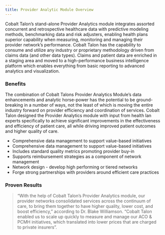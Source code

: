 ```yaml
---
title: Provider Analytic Module Overview
---
```

Cobalt Talon’s stand-alone Provider Analytics module integrates assorted concurrent and retrospective healthcare data with predictive modeling methods, benchmarking data and risk adjusters, enabling health plans superior capability when measuring, monitoring and managing their provider network’s performance. Cobalt Talon has the capability to consume and utilize any industry or proprietary methodology driven from claims data (and other data types). Claims and patient data are enriched in a staging area and moved to a high-performance business intelligence platform which enables everything from basic reporting to advanced analytics and visualization.

### Benefits
The combination of Cobalt Talons Provider Analytics Module’s data enhancements and analytic horse-power has the potential to be ground-breaking in a number of ways, not the least of which is moving the entire industry forward on provider efficiency and coordination of services. Cobalt Talon designed the Provider Analytics module with input from health lan experts specifically to achieve significant improvements in the effectiveness and efficiency of patient care, all while driving improved patient outcomes and higher quality of care.
* Comprehensive data management to support value-based initiatives
* Comprehensive data management to support value-based initiatives
* Includes standard quality metrics promoting provider buy-in
* Supports reimbursement strategies as a component of network management
* Network design - develop high performing or tiered networks
* Forge strong partnerships with providers around efficient care practices

### Proven Results
>“With the help of Cobalt Talon’s Provider Analytics module, our provider networks consolidated services across the continuum of care, to bring them together to have higher quality, lower cost, and boost efficiency,” according to Dr. Blake Williamson. “Cobalt Talon enabled us to scale up quickly to measure and manage our ACO & PCMH initiatives, which translated into lower prices that are charged to private insurers”.